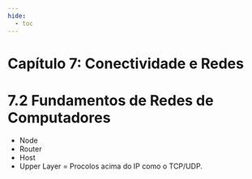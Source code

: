 ```yaml
---
hide:
  - toc
---
```


# Capítulo 7: Conectividade e Redes

# 7.2 Fundamentos de Redes de Computadores

- Node
- Router
- Host
- Upper Layer = Procolos acima do IP como o TCP/UDP.